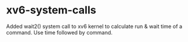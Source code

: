 # xv6-system-calls
Added wait2() system call to xv6 kernel to calculate run &amp; wait time of a command. Use time followed by command.
